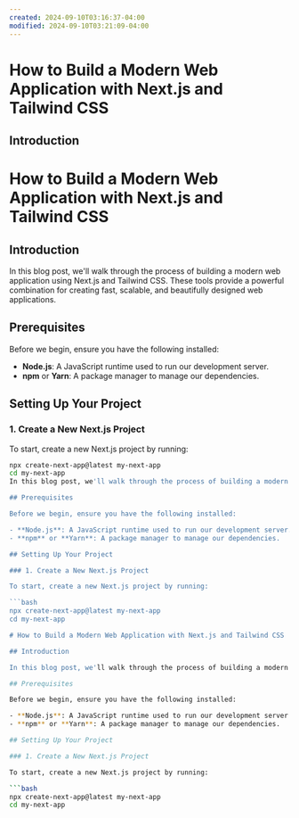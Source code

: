```yaml
---
created: 2024-09-10T03:16:37-04:00
modified: 2024-09-10T03:21:09-04:00
---
```


# How to Build a Modern Web Application with Next.js and Tailwind CSS

## Introduction


# How to Build a Modern Web Application with Next.js and Tailwind CSS

## Introduction

In this blog post, we'll walk through the process of building a modern web application using Next.js and Tailwind CSS. These tools provide a powerful combination for creating fast, scalable, and beautifully designed web applications.

## Prerequisites

Before we begin, ensure you have the following installed:

- **Node.js**: A JavaScript runtime used to run our development server.
- **npm** or **Yarn**: A package manager to manage our dependencies.

## Setting Up Your Project

### 1. Create a New Next.js Project

To start, create a new Next.js project by running:

```bash
npx create-next-app@latest my-next-app
cd my-next-app
In this blog post, we'll walk through the process of building a modern web application using Next.js and Tailwind CSS. These tools provide a powerful combination for creating fast, scalable, and beautifully designed web applications.

## Prerequisites

Before we begin, ensure you have the following installed:

- **Node.js**: A JavaScript runtime used to run our development server.
- **npm** or **Yarn**: A package manager to manage our dependencies.

## Setting Up Your Project

### 1. Create a New Next.js Project

To start, create a new Next.js project by running:

```bash
npx create-next-app@latest my-next-app
cd my-next-app

# How to Build a Modern Web Application with Next.js and Tailwind CSS

## Introduction

In this blog post, we'll walk through the process of building a modern web application using Next.js and Tailwind CSS. These tools provide a powerful combination for creating fast, scalable, and beautifully designed web applications.

## Prerequisites

Before we begin, ensure you have the following installed:

- **Node.js**: A JavaScript runtime used to run our development server.
- **npm** or **Yarn**: A package manager to manage our dependencies.

## Setting Up Your Project

### 1. Create a New Next.js Project

To start, create a new Next.js project by running:

```bash
npx create-next-app@latest my-next-app
cd my-next-app
